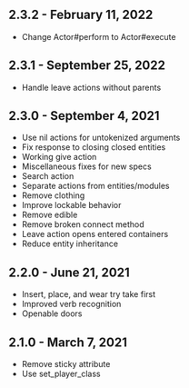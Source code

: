 ## 2.3.2 - February 11, 2022
- Change Actor#perform to Actor#execute

## 2.3.1 - September 25, 2022
- Handle leave actions without parents

## 2.3.0 - September 4, 2021
- Use nil actions for untokenized arguments
- Fix response to closing closed entities
- Working give action
- Miscellaneous fixes for new specs
- Search action
- Separate actions from entities/modules
- Remove clothing
- Improve lockable behavior
- Remove edible
- Remove broken connect method
- Leave action opens entered containers
- Reduce entity inheritance

## 2.2.0 - June 21, 2021
- Insert, place, and wear try take first
- Improved verb recognition
- Openable doors

## 2.1.0 - March 7, 2021
- Remove sticky attribute
- Use set_player_class
